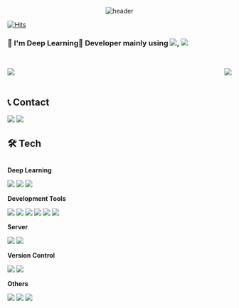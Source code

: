 <div align="center">

  ![header](https://capsule-render.vercel.app/api?type=rounded&color=_hexcode&text=Jisoo%20Kim's%20GitHub%20👋&fontColor=ffffff&animation=blinking&fontSize=40&fontAlignY=50&fontAlign=50&height180)
</div>


[![Hits](https://hits.seeyoufarm.com/api/count/incr/badge.svg?url=https%3A%2F%2Fgithub.com%2Fgroundwater98&count_bg=%235FD0E6&title_bg=%23080000&icon=&icon_color=%23FFFFFF&title=GITHUB&edge_flat=false)](https://hits.seeyoufarm.com)

### 👋 I'm Deep Learning🤖 Developer mainly using  <img src="https://img.shields.io/badge/Tensorflow-FF6F00?style=flat-square&logo=Tensorflow&logoColor=white"/>, <img src="https://img.shields.io/badge/Python-3776AB?style=flat-square&logo=python&logoColor=white"/> 

<br/>

<p align="center">
  <a href="https://github.com/groundwater98">
    <img align="left" src="https://github-readme-stats.vercel.app/api?username=groundwater98&include_all_commits=true&show_icons=true&theme=dark" />
  </a>
  <a href="https://github.com/groundwater98">
    <img align="right" src="https://github-readme-stats.vercel.app/api/top-langs/?username=groundwater98&langs_count=10&layout=compact&theme=dark" />
  </a>
</p>

<br clear="left"/>

<br/>

## 📞 Contact
<div style="display:flex; flex-direction:row;">
    <href="mailto:starprin3@gmail.com">
      <img src="https://img.shields.io/badge/Gmail-EA4335?style=flat_square&logo=Gmail&logoColor=white"> 
    <href="https://www.instagram.com/groundwater98">
        <img src="https://img.shields.io/badge/Instagram-E4405F?style=flat_square&logo=Instagram&logoColor=white"> 

<br/>

## 🛠️ Tech
<div style="display:flex; flex-direction:column; align-items:flex-start;">
    <!-- Deep Learning -->
    <p><strong>Deep Learning</strong></p>
    <div>
        <img src="https://img.shields.io/badge/Python-3776AB?style=flat-square&logo=python&logoColor=white"/> 
        <img src="https://img.shields.io/badge/Tensorflow-FF6F00?style=flat-square&logo=Tensorflow&logoColor=white"/>
        <img src="https://img.shields.io/badge/Pytorch-EE4C2C?style=flat-square&logo=Pytorch&logoColor=white"/>  
    </div>
    <!-- Development Tools -->
    <p><strong>Development Tools</strong></p>
    <div>
        <img src="https://img.shields.io/badge/Visual Studio Code-007ACC?style=flat-square&logo=VisualStudioCode&logoColor=white"/> 
        <img src="https://img.shields.io/badge/Google Colab-F9AB00?style=flat-square&logo=Google Colab&logoColor=white"/>
        <img src="https://img.shields.io/badge/Jupyter-F37626?style=flat-square&logo=Jupyter&logoColor=white"/>
        <img src="https://img.shields.io/badge/Visual Studio-5C2D91?style=flat-square&logo=Visual Studio&logoColor=white"/>
        <img src="https://img.shields.io/badge/PyCharm-000000?style=flat-square&logo=PyCharm&logoColor=white"/>
        <img src="https://img.shields.io/badge/Anaconda-44A833?style=flat-square&logo=Anaconda&logoColor=white"/>
    </div>
    <!--  Server -->
    <p><strong>Server</strong></p>
    <div>
        <img src="https://img.shields.io/badge/Django-09E20?style=flat-square&logo=Django&logoColor=white"/>
        <img src="https://img.shields.io/badge/Linux-FCC624?style=flat-square&logo=linux&logoColor=black"/>   
    </div>
    <!-- Version Control -->
    <p><strong>Version Control</strong></p>
    <div>
        <img src="https://img.shields.io/badge/Github-181717?style=flat-square&logo=github&logoColor=white"/>
        <img src="https://img.shields.io/badge/Git-F05032?style=flat-square&logo=Git&logoColor=white"/>
    </div>
    <!-- Others -->
    <p><strong>Others</strong></p>
    <div>
        <img src="https://img.shields.io/badge/C-A8B9CC?style=flat-square&logo=C&logoColor=white">
        <img src="https://img.shields.io/badge/C++-00599C?style=flat-square&logo=C++&logoColor=white"> 
        <img src="https://img.shields.io/badge/Figma-F24E1E?style=flat-square&logo=Figma&logoColor=white"> 
</div><br>
</div>





